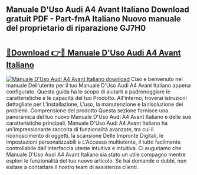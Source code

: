 ## Manuale D'Uso Audi A4 Avant Italiano Download gratuit PDF - Part-fmA Italiano Nuovo manuale del proprietario di riparazione GJ7H0

# <h2><a href="http://df9uvj9.blite.top/?on=Manuale+D%27Uso+Audi+A4+Avant+Italiano">🔗Download 👉🔴 Manuale D'Uso Audi A4 Avant Italiano</a></h2>

[![Manuale D'Uso Audi A4 Avant Italiano download](https://i.imgur.com/lujVjoI.png)](http://df9uvj9.blite.top/?on=Manuale+D%27Uso+Audi+A4+Avant+Italiano)
Ciao e benvenuto nel manuale Dell'utente per il tuo Manuale D'Uso Audi A4 Avant Italiano appena configurato. Questa guida ha lo scopo di aiutarti a padroneggiare le caratteristiche e le capacità del tuo Prodotto. All'interno, troverai istruzioni dettagliate per L'installazione, L'uso, la manutenzione e la risoluzione dei problemi. Comprensione del prodotto Questa sezione fornisce una panoramica del tuo nuovo Manuale D'Uso Audi A4 Avant Italiano e delle sue caratteristiche principali. Manuale D'Uso Audi A4 Avant Italiano ha un'impressionante raccolta di funzionalità avanzate, tra cui il riconoscimento di oggetti, la scansione Delle Impronte Digitali, le impostazioni personalizzabili e L'Accesso multiutente, il tutto facilmente controllabile dall'interfaccia utente intuitiva e intuitiva. Ci auguriamo che Manuale D'Uso Audi A4 Avant Italiano sia stato un utile compagno mentre esplori le funzionalità del tuo nuovo articolo. Se hai domande o dubbi, non esitare a contattare il nostro team di assistenza clienti.
